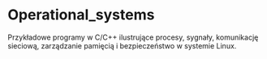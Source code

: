 # Operational_systems
Przykładowe programy w C/C++ ilustrujące procesy, sygnały, komunikację sieciową, zarządzanie pamięcią i bezpieczeństwo w systemie Linux.
